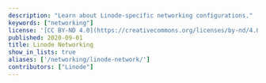 ```yaml
---
description: "Learn about Linode-specific networking configurations."
keywords: ["networking"]
license: '[CC BY-ND 4.0](https://creativecommons.org/licenses/by-nd/4.0)'
published: 2020-09-01
title: Linode Networking
show_in_lists: true
aliases: ['/networking/linode-network/']
contributors: ["Linode"]
---
```



